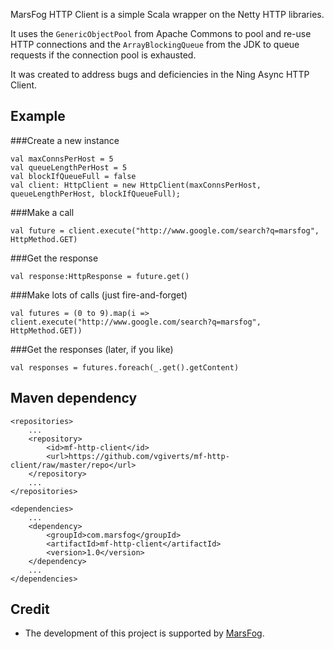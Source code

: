 MarsFog HTTP Client is a simple Scala wrapper on the Netty HTTP libraries.

It uses the `GenericObjectPool` from Apache Commons to pool and re-use HTTP connections and the `ArrayBlockingQueue` from the JDK to queue requests if the connection pool is exhausted.

It was created to address bugs and deficiencies in the Ning Async HTTP Client.

Example
----

###Create a new instance

    val maxConnsPerHost = 5
    val queueLengthPerHost = 5
    val blockIfQueueFull = false
    val client: HttpClient = new HttpClient(maxConnsPerHost, queueLengthPerHost, blockIfQueueFull);


###Make a call

    val future = client.execute("http://www.google.com/search?q=marsfog", HttpMethod.GET)


###Get the response

    val response:HttpResponse = future.get()


###Make lots of calls (just fire-and-forget)

    val futures = (0 to 9).map(i => client.execute("http://www.google.com/search?q=marsfog", HttpMethod.GET))


###Get the responses (later, if you like)

    val responses = futures.foreach(_.get().getContent)


Maven dependency
----

    <repositories>
        ...
        <repository>
            <id>mf-http-client</id>
            <url>https://github.com/vgiverts/mf-http-client/raw/master/repo</url>
        </repository>
        ...
    </repositories>

    <dependencies>
        ...
        <dependency>
            <groupId>com.marsfog</groupId>
            <artifactId>mf-http-client</artifactId>
            <version>1.0</version>
        </dependency>
        ...
    </dependencies>

Credit
----

- The development of this project is supported by [MarsFog](http://marsfog.com).